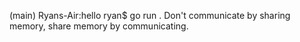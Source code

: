 (main) Ryans-Air:hello ryan$ go run .
Don't communicate by sharing memory, share memory by communicating.
